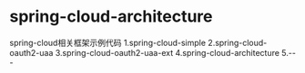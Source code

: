 ﻿# spring-cloud-architecture
spring-cloud相关框架示例代码
1.spring-cloud-simple
2.spring-cloud-oauth2-uaa
3.spring-cloud-oauth2-uaa-ext
4.spring-cloud-architecture
5.---